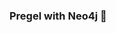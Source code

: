 ### Pregel with Neo4j 🚀





















































 
























